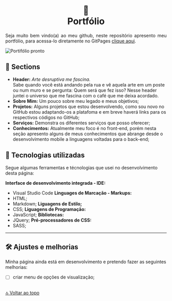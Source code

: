 <h1 align="center">
🔭<br>Portfólio</h1>

<p align="justify">
Seja muito bem vindo(a) ao meu github, neste repositório apresento meu portfólio, para acessa-lo diretamente no GitPages <a href="https://rolphmc.github.io/portfolio-rolph/" target="_blank">clique aqui</a>. 
</p>

![Portifólio pronto](img/img-portfolio.png)

## 📑 Sections

- **Header:** <cite>Arte desruptiva me fascina.</cite><br>Sabe quando você está andando pela rua e vê aquela arte em um poste ou num muro e se pergunta: Quem será que fez isso? Nesse header juntei o universo que me fascina com o café que me deixa acordado.
- **Sobre Mim:** Um pouco sobre meu legado e meus objetivos;
- **Projetos:** Alguns projetos que estou desenvolvendo, como sou novo no GitHub estou adaptando-os a platafoma e em breve haverá links para os respectivos códigos no GitHub;
- **Serviços:** Demonstra os diferentes serviços que posso oferecer;
- **Conhecimentos:** Atualmente meu foco é no front-end, porém nesta seção apresento alguns de meus conhecimentos que abrange desde o desenvolvimento mobile a linguagens voltadas para o back-end;

## 📱 Tecnologias utilizadas
 Segue algumas ferramentas e técnologias que usei no desenvolvimento desta página:

<strong>Interface de desenvolvimento integrada - IDE:</strong>
 - Visual Studio Code 
<strong>Linguages de Marcação - Markups:</strong> 
 - HTML;
 - Markdown;
<strong>Liguagens de Estilo;</strong>
 - CSS;
<strong>Liguagens de Programação:</strong>
 - JavaScript;
<strong>Bibliotecas:</strong>
 - JQuery;
<strong>Pré-processadores de CSS:</strong> 
 - SASS;


---

## 🛠️ Ajustes e melhorias
Minha página ainda está em desenvolvimento e pretendo fazer as seguintes melhorias:

- [ ] criar menu de opções de visualização;

<br>[🔝 Voltar ao topo](#-seções)<br>
